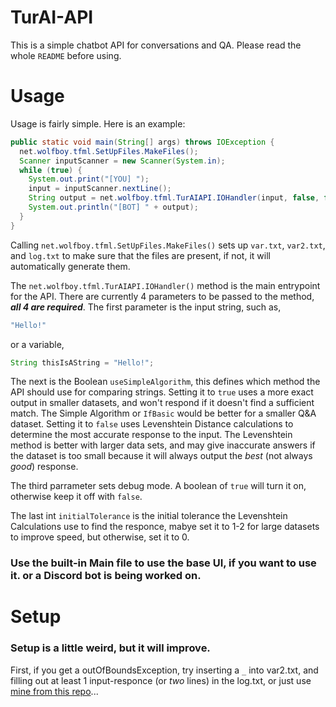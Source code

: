 # TurAI-API
This is a simple chatbot API for conversations and QA. Please read the whole `README` before using.

# Usage
Usage is fairly simple. Here is an example:
```java
public static void main(String[] args) throws IOException {
  net.wolfboy.tfml.SetUpFiles.MakeFiles();
  Scanner inputScanner = new Scanner(System.in);
  while (true) {
    System.out.print("[YOU] ");
    input = inputScanner.nextLine();
    String output = net.wolfboy.tfml.TurAIAPI.IOHandler(input, false, false, 0);
    System.out.println("[BOT] " + output);
  }
}
```
Calling `net.wolfboy.tfml.SetUpFiles.MakeFiles()` sets up `var.txt`, `var2.txt`, and `log.txt` to make sure that the files are present, if not, it will automatically generate them.

The `net.wolfboy.tfml.TurAIAPI.IOHandler()` method is the main entrypoint for the API. There are currently 4 parameters to be passed to the method, ***all 4 are required***.
The first parameter is the input string, such as,
```java
"Hello!"
``` 
or a variable,
```java
String thisIsAString = "Hello!";
```
The next is the Boolean `useSimpleAlgorithm`, this defines which method the API should use for comparing strings. Setting it to `true` uses a more exact output in smaller datasets, and won't respond if it doesn't find a sufficient match. The Simple Algorithm or `IfBasic` would be better for a smaller Q&A dataset. Setting it to `false` uses Levenshtein Distance calculations to determine the most accurate response to the input. The Levenshtein method is better with larger data sets, and may give inaccurate answers if the dataset is too small because it will always output the *best* (not always *good*) response.

The third parrameter sets debug mode. A boolean of `true` will turn it on, otherwise keep it off with `false`.

The last int `initialTolerance` is the initial tolerance the Levenshtein Calculations use to find the responce, mabye set it to 1-2 for large datasets to improve speed, but otherwise, set it to 0.

### Use the built-in Main file to use the base UI, if you want to use it. or a Discord bot is being worked on.

# Setup
### Setup is a little weird, but it will improve.
First, if you get a outOfBoundsException, try inserting a `_` into var2.txt, and filling out at least 1 input-responce (or *two* lines) in the log.txt, or just use [mine from this repo](../master/log.txt)...
